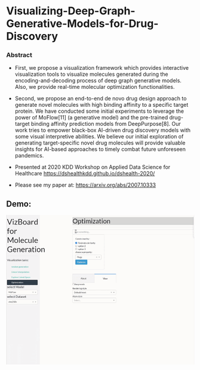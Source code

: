 # Visualizing-Deep-Graph-Generative-Models-for-Drug-Discovery

### Abstract
* First, we propose a visualization framework
which provides interactive visualization tools to visualize molecules
generated during the encoding-and-decoding process of deep graph
generative models. Also, we provide real-time molecular optimization functionalities. 
* Second, we propose an end-to-end de novo drug
design approach to generate novel molecules with high binding affinity to a specific target protein. We have conducted some initial
experiments to leverage the power of MoFlow[11] (a generative
model) and the pre-trained drug-target binding affinity prediction
models from DeepPurpose[8]. Our work tries to empower black-box
AI-driven drug discovery models with some visual interpretive abilities. We believe our initial exploration of generating target-specific
novel drug molecules will provide valuable insights for AI-based
approaches to timely combat future unforeseen pandemics.

* Presented at 2020 KDD Workshop on Applied Data Science for Healthcare https://dshealthkdd.github.io/dshealth-2020/

* Please see my paper at: https://arxiv.org/abs/2007.10333
## Demo:

![](https://github.com/karanY2019/Visualizing-Deep-Graph-Generative-Models-for-Drug-Discovery/blob/main/demo%20(3).gif)



